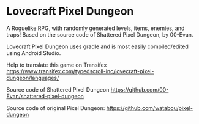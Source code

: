 Lovecraft Pixel Dungeon
=======================

A Roguelike RPG, with randomly generated levels, items, enemies, and traps!
Based on the source code of Shattered Pixel Dungeon, by 00-Evan.

Lovecraft Pixel Dungeon uses gradle and is most easily compiled/edited using Android Studio.

Help to translate this game on Transifex
https://www.transifex.com/typedscroll-inc/lovecraft-pixel-dungeon/languages/

Source code of Shattered Pixel Dungeon
https://github.com/00-Evan/shattered-pixel-dungeon

Source code of original Pixel Dungeon:
https://github.com/watabou/pixel-dungeon
